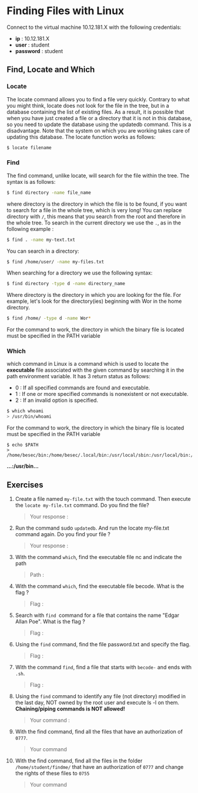 
# Finding Files with Linux

Connect to the virtual machine 10.12.181.X with the following credentials:

* **ip** : 10.12.181.X
* **user** : student
* **password** : student

## Find, Locate and Which

### Locate 
The locate command allows you to find a file very quickly. Contrary to what you might think, locate does not look for the file in the tree, but in a database containing the list of existing files. As a result, it is possible that when you have just created a file or a directory that it is not in this database, so you need to update the database using the updatedb command.
This is a disadvantage. Note that the system on which you are working takes care of updating this database. The locate function works as follows:

````sh
$ locate filename
````

### Find

The find command, unlike locate, will search for the file within the tree. The syntax is as follows:
```sh
$ find directory -name file_name
```

where directory is the directory in which the file is to be found, if you want to search for a file in the whole tree, which is very long! You can replace directory with ``/``, this means that you search from the root and therefore in the whole tree. To search in the current directory we use the ``.``, as in the following example :

````sh
$ find . -name my-text.txt
````

You can search in a directory:

````sh
$ find /home/user/ -name my-files.txt
````

When searching for a directory we use the following syntax:
````sh
$ find directory -type d -name directory_name
````

Where directory is the directory in which you are looking for the file.
For example, let's look for the directory(ies) beginning with Wor
in the home directory.

````sh
$ find /home/ -type d -name Wor*
````

For the command to work, the directory in which the binary file is located must be specified in the PATH variable

### Which
which command in Linux is a command which is used to locate the **executable** file associated with the given command by searching it in the path environment variable. It has 3 return status as follows:

- 0 : If all specified commands are found and executable.
- 1 : If one or more specified commands is nonexistent or not executable.
- 2 : If an invalid option is specified.

````sh
$ which whoami
> /usr/bin/whoami
````
For the command to work, the directory in which the binary file is located must be specified in the PATH variable

````shell
$ echo $PATH 
> /home/besec/bin:/home/besec/.local/bin:/usr/local/sbin:/usr/local/bin:/usr/sbin:/usr/bin:/sbin:/bin:/usr/games:/usr/local/games:/snap/bin
````

**...:/usr/bin...**

## Exercises 
1. Create a file named ``my-file.txt`` with the touch command. Then execute the ``locate my-file.txt`` command. Do you find the file? 
    > Your response :
1. Run the command sudo ``updatedb``. And run the locate my-file.txt command again. Do you find your file ?
    > Your response :
1. With the command ``which``, find the executable file nc and indicate the path
    > Path :
1. With the command ``which``, find the executable file becode. What is the flag ?
    > Flag :
1. Search with ``find ``command for a file that contains the name "Edgar Allan Poe". What is the flag ?
    > Flag :
1. Using the ``find`` command, find the file password.txt and specify the flag.
    > Flag :
1. With the command ``find``, find a file that starts with ``becode-`` and ends with ``.sh``.
    > Flag : 
1. Using the ``find`` command to identify any file (not directory) modified in the last day, NOT owned by the root
user and execute ls -l on them. **Chaining/piping commands is NOT allowed!**
    > Your command : 
1. With the find command, find all the files that have an authorization of ``0777``.
    > Your command
1. With the find command, find all the files in the folder ``/home/student/findme/`` that have an authorization of ``0777`` and change the rights of these files to ``0755``
    > Your command 



